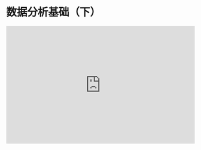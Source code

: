 # 数据分析基础（下）

<embed type="application/pdf" width="100%" style="aspect-ratio: 16/10;" src="https://r2.leovan.tech/ds-python/lecture/04-data-analytics-introduction-part-2.pdf#navpanes=0&view=Fit">
